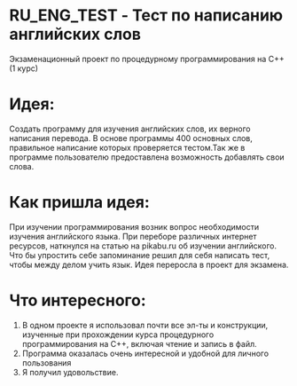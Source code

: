 # RU_ENG_TEST - Тест по написанию английских слов
Экзаменационный проект по процедурному программирования на С++ (1 курс)
# Идея:
Создать программу для изучения английских слов, их верного написания перевода. 
В основе программы 400 основных слов, правильное написание которых проверяется тестом.Так же в программе пользователю предоставлена возможность добавлять свои слова.
# Как пришла идея:
При изучении программирования возник вопрос необходимости изучения английского языка. При переборе различных интернет ресурсов, наткнулся на статью на pikabu.ru об изучении английского. Что бы упростить себе запоминание решил для себя написать тест, чтобы между делом учить язык. Идея переросла в проект для экзамена.
# Что интересного: 
1) В одном проекте я использовал почти все эл-ты и конструкции, изученные при прохождении курса процедурного программирования на С++, включая чтение и запись в файл.
2) Программа оказалась очень интересной и удобной для личного пользования
3) Я получил удовольствие.     
